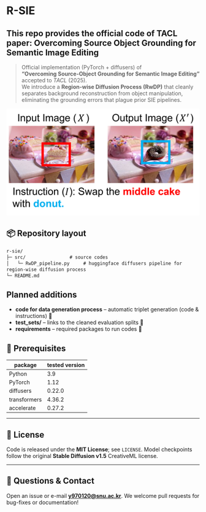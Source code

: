 # R-SIE
This repo provides the official code of TACL paper:
Overcoming Source Object Grounding for Semantic Image Editing
---
> Official implementation (PyTorch + diffusers) of  
> **“Overcoming Source-Object Grounding for Semantic Image Editing”**  
> accepted to *TACL* (2025).  
> We introduce a **Region-wise Diffusion Process (RwDP)** that cleanly
> separates background reconstruction from object manipulation, eliminating
> the grounding errors that plague prior SIE pipelines.


<div align="center">
<img src="teaser.png" width="640"/>
</div>


## 📦 Repository layout
```text
r-sie/
├─ src/                # source codes
│   └─ RwDP_pipeline.py     # huggingface diffusers pipeline for region-wise diffusion process
└─ README.md
```

## Planned additions
- **code for data generation process** – automatic triplet generation (code & instructions)  🚧  
- **test_sets/** – links to the cleaned evaluation splits  🚧
- **requirements** – required packages to run codes  🚧  


## 🔧 Prerequisites

| package | tested version |
|---------|----------------|
| Python  | 3.9            |
| PyTorch | 1.12           |
| diffusers | 0.22.0       |
| transformers | 4.36.2    |
| accelerate | 0.27.2      |


---

## 📄 License

Code is released under the **MIT License**; see `LICENSE`.
Model checkpoints follow the original **Stable Diffusion v1.5** CreativeML
license.

---

## 🙋 Questions & Contact

Open an issue or e-mail **[y970120@snu.ac.kr](mailto:y970120@snu.ac.kr)**.
We welcome pull requests for bug-fixes or documentation!

